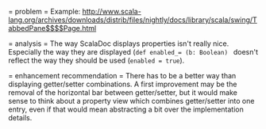 = problem =
Example: http://www.scala-lang.org/archives/downloads/distrib/files/nightly/docs/library/scala/swing/TabbedPane$$$$Page.html

= analysis =
The way ScalaDoc displays properties isn't really nice.
Especially the way they are displayed (`def enabled_= (b: Boolean) ` doesn't reflect the way they should be used (` enabled = true `).

= enhancement recommendation =
There has to be a better way than displaying getter/setter combinations. A first improvement may be the removal of the horizontal bar between getter/setter, but it would make sense to think about a property view which combines getter/setter into one entry, even if that would mean abstracting a bit over the implementation details.
